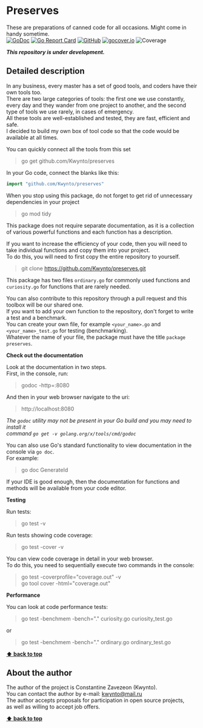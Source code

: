 # Preserves
These are preparations of canned code for all occasions. Might come in handy sometime.  
[![GoDoc](https://godoc.org/github.com/Kwynto/preserves?status.svg)](https://godoc.org/github.com/Kwynto/preserves)
[![Go Report Card](https://goreportcard.com/badge/github.com/Kwynto/preserves)](https://goreportcard.com/report/github.com/Kwynto/preserves)
[![GitHub](https://img.shields.io/github/license/Kwynto/preserves)](https://github.com/Kwynto/preserves/blob/master/LICENSE)
[![gocover.io](https://gocover.io/_badge/github.com/Kwynto/preserves)](https://gocover.io/github.com/Kwynto/preserves)
![Coverage](https://img.shields.io/badge/Coverage-100.0%25-brightgreen)

**_This repository is under development._**

## Detailed description

In any business, every master has a set of good tools, and coders have their own tools too.  
There are two large categories of tools: the first one we use constantly, every day and they wander from one project to another, and the second type of tools we use rarely, in cases of emergency.  
All these tools are well-established and tested, they are fast, efficient and safe.  
I decided to build my own box of tool code so that the code would be available at all times.  

You can quickly connect all the tools from this set  
> go get github.com/Kwynto/preserves

In your Go code, connect the blanks like this:  
```go
import "github.com/Kwynto/preserves"
```

When you stop using this package, do not forget to get rid of unnecessary dependencies in your project  
> go mod tidy

This package does not require separate documentation, as it is a collection of various powerful functions and each function has a description.  

If you want to increase the efficiency of your code, then you will need to take individual functions and copy them into your project.  
To do this, you will need to first copy the entire repository to yourself.  
> git clone https://github.com/Kwynto/preserves.git

This package has two files `ordinary.go` for commonly used functions and `curiosity.go` for functions that are rarely needed.  

You can also contribute to this repository through a pull request and this toolbox will be our shared one.  
If you want to add your own function to the repository, don't forget to write a test and a benchmark.  
You can create your own file, for example `<your_name>.go` and `<your_name>_test.go` for testing (benchmarking).  
Whatever the name of your file, the package must have the title `package preserves`.  

**Check out the documentation**

Look at the documentation in two steps.  
First, in the console, run:
> godoc -http=:8080

And then in your web browser navigate to the uri:
> http://localhost:8080

*The `godoc` utility may not be present in your Go build and you may need to install it  
command `go get -v golang.org/x/tools/cmd/godoc`*

You can also use Go's standard functionality to view documentation in the console via `go doc`.  
For example:  
> go doc GenerateId

If your IDE is good enough, then the documentation for functions and methods will be available from your code editor.

**Testing**

Run tests:
> go test -v

Run tests showing code coverage:
> go test -cover -v

You can view code coverage in detail in your web browser.  
To do this, you need to sequentially execute two commands in the console:
> go test -coverprofile="coverage.out" -v  
> go tool cover -html="coverage.out"

**Performance**

You can look at code performance tests:
> go test -benchmem -bench="." curiosity.go curiosity_test.go

or
> go test -benchmem -bench="." ordinary.go ordinary_test.go

**[⬆ back to top](#preserves)**

## About the author

The author of the project is Constantine Zavezeon (Kwynto).  
You can contact the author by e-mail: kwynto@mail.ru  
The author accepts proposals for participation in open source projects,  
as well as willing to accept job offers.

**[⬆ back to top](#preserves)**
